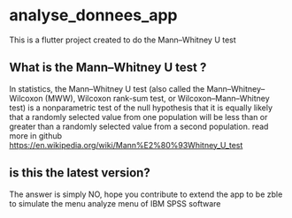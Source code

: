 # analyse_donnees_app
This is a flutter project created to do the Mann–Whitney U test
## What is the Mann–Whitney U test ?
In statistics, the Mann–Whitney U test (also called the Mann–Whitney–Wilcoxon (MWW), Wilcoxon rank-sum test, or Wilcoxon–Mann–Whitney test) is a nonparametric test of the null hypothesis that it is equally likely that a randomly selected value from one population will be less than or greater than a randomly selected value from a second population.
read more in github https://en.wikipedia.org/wiki/Mann%E2%80%93Whitney_U_test
## is this the latest version?
The answer is simply NO, hope you contribute to extend the app to be zble to simulate the menu analyze menu of IBM SPSS software
